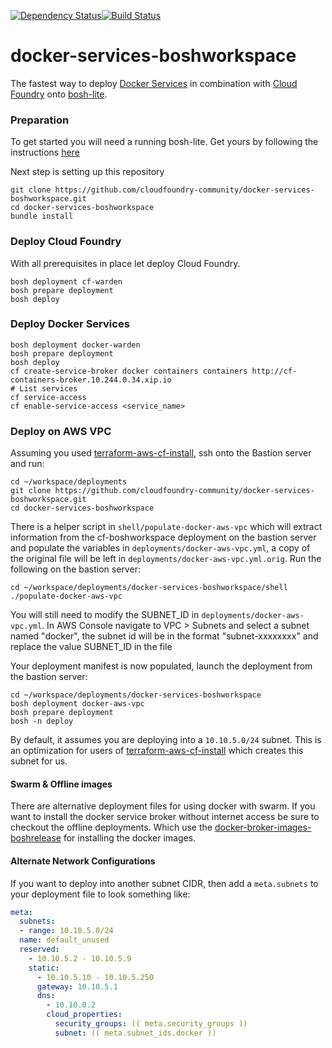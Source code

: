 [![Dependency Status](https://gemnasium.com/trustedanalytics/docker-services-boshworkspace.svg)](https://gemnasium.com/trustedanalytics/docker-services-boshworkspace)[![Build Status](https://img.shields.io/travis/trustedanalytics/docker-services-boshworkspace/master.svg?style=flat-square)](https://travis-ci.org/trustedanalytics/docker-services-boshworkspace)


docker-services-boshworkspace
=============================

The fastest way to deploy [Docker Services](https://github.com/cf-platform-eng/docker-boshrelease) in combination with [Cloud Foundry](http://www.cloudfoundry.org) onto [bosh-lite](https://github.com/cloudfoundry/bosh-lite).

### Preparation

To get started you will need a running bosh-lite. Get yours by following the instructions [here](https://github.com/cloudfoundry/bosh-lite#install-bosh-lite)

Next step is setting up this repository

```
git clone https://github.com/cloudfoundry-community/docker-services-boshworkspace.git
cd docker-services-boshworkspace
bundle install
```

### Deploy Cloud Foundry

With all prerequisites in place let deploy Cloud Foundry.

```
bosh deployment cf-warden
bosh prepare deployment
bosh deploy
```

### Deploy Docker Services

```
bosh deployment docker-warden
bosh prepare deployment
bosh deploy
cf create-service-broker docker containers containers http://cf-containers-broker.10.244.0.34.xip.io
# List services
cf service-access
cf enable-service-access <service_name>
```

### Deploy on AWS VPC

Assuming you used [terraform-aws-cf-install](https://github.com/cloudfoundry-community/terraform-aws-cf-install), ssh onto the Bastion server and run:
```
cd ~/workspace/deployments
git clone https://github.com/cloudfoundry-community/docker-services-boshworkspace.git
cd docker-services-boshworkspace
```

There is a helper script in `shell/populate-docker-aws-vpc` which will extract information from the cf-boshworkspace deployment on the bastion server and populate the variables in `deployments/docker-aws-vpc.yml`, a copy of the original file will be left in `deployments/docker-aws-vpc.yml.orig`.  Run the following on the bastion server:
```
cd ~/workspace/deployments/docker-services-boshworkspace/shell
./populate-docker-aws-vpc
```

You will still need to modify the SUBNET_ID in `deployments/docker-aws-vpc.yml`.  In AWS Console navigate to VPC > Subnets and select a subnet named "docker", the subnet id will be in the format "subnet-xxxxxxxx" and replace the value SUBNET_ID in the file

Your deployment manifest is now populated, launch the deployment from the bastion server:
```
cd ~/workspace/deployments/docker-services-boshworkspace
bosh deployment docker-aws-vpc
bosh prepare deployment
bosh -n deploy
```

By default, it assumes you are deploying into a `10.10.5.0/24` subnet. This is an optimization for users of [terraform-aws-cf-install](https://github.com/cloudfoundry-community/terraform-aws-cf-install) which creates this subnet for us.

#### Swarm & Offline images
There are alternative deployment files for using docker with swarm.
If you want to install the docker service broker without internet access be sure to checkout the offline deployments.
Which use the [docker-broker-images-boshrelease](https://github.com/cloudfoundry-community/docker-broker-images-boshrelease) for installing the docker images.

#### Alternate Network Configurations
If you want to deploy into another subnet CIDR, then add a `meta.subnets` to your deployment file to look something like:

```yaml
meta:
  subnets:
  - range: 10.10.5.0/24
  name: default_unused
  reserved:
    - 10.10.5.2 - 10.10.5.9
    static:
      - 10.10.5.10 - 10.10.5.250
      gateway: 10.10.5.1
      dns:
        - 10.10.0.2
        cloud_properties:
          security_groups: (( meta.security_groups ))
          subnet: (( meta.subnet_ids.docker ))
```
